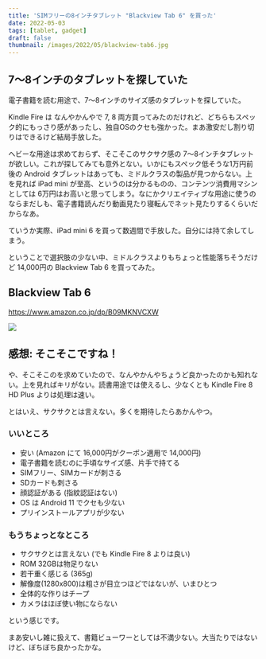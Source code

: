 ```yaml
---
title: 'SIMフリーの8インチタブレット "Blackview Tab 6" を買った'
date: 2022-05-03
tags: [tablet, gadget]
draft: false
thumbnail: /images/2022/05/blackview-tab6.jpg
---
```


## 7〜8インチのタブレットを探していた

電子書籍を読む用途で、7〜8インチのサイズ感のタブレットを探していた。

Kindle Fire は なんやかんやで 7, 8 両方買ってみたのだけれど、どちらもスペック的にもっさり感があったし、独自OSのクセも強かった。まあ激安だし割り切りはできるけど結局手放した。

ヘビーな用途は求めておらず、そこそこのサクサク感の 7〜8インチタブレットが欲しい。これが探してみても意外とない。いかにもスペック低そうな1万円前後の Android タブレットはあっても、ミドルクラスの製品が見つからない。上を見れば iPad mini が至高、というのは分かるものの、コンテンツ消費用マシンとしては 6万円はお高いと思ってしまう。なにかクリエイティブな用途に使うのならまだしも、電子書籍読んだり動画見たり寝転んでネット見たりするくらいだからなあ。

ていうか実際、iPad mini 6 を買って数週間で手放した。自分には持て余してしまう。

ということで選択肢の少ない中、ミドルクラスよりもちょっと性能落ちそうだけど 14,000円の Blackview Tab 6 を買ってみた。

## Blackview Tab 6

https://www.amazon.co.jp/dp/B09MKNVCXW

[![](https://m.media-amazon.com/images/I/61IRDcUKPdL._AC_SL640_.jpg)](https://www.amazon.co.jp/dp/B09MKNVCXW)

## 感想: そこそこですね！

や、そこそこのを求めていたので、なんやかんやちょうど良かったのかも知れない。上を見ればキリがない。読書用途では使えるし、少なくとも Kindle Fire 8 HD Plus よりは処理は速い。

とはいえ、サクサクとは言えない。多くを期待したらあかんやつ。

### いいところ

- 安い (Amazon にて 16,000円がクーポン適用で 14,000円)
- 電子書籍を読むのに手頃なサイズ感、片手で持てる
- SIMフリー、SIMカードが刺さる
- SDカードも刺さる
- 顔認証がある (指紋認証はない)
- OS は Android 11 でクセも少ない
- プリインストールアプリが少ない

### もうちょっとなところ

- サクサクとは言えない (でも Kindle Fire 8 よりは良い)
- ROM 32GBは物足りない
- 若干重く感じる (365g)
- 解像度(1280x800)は粗さが目立つほどではないが、いまひとつ
- 全体的な作りはチープ
- カメラはほぼ使い物にならない

という感じです。

まあ安いし雑に扱えて、書籍ビューワーとしては不満少ない。大当たりではないけど、ぼちぼち良かったかな。
